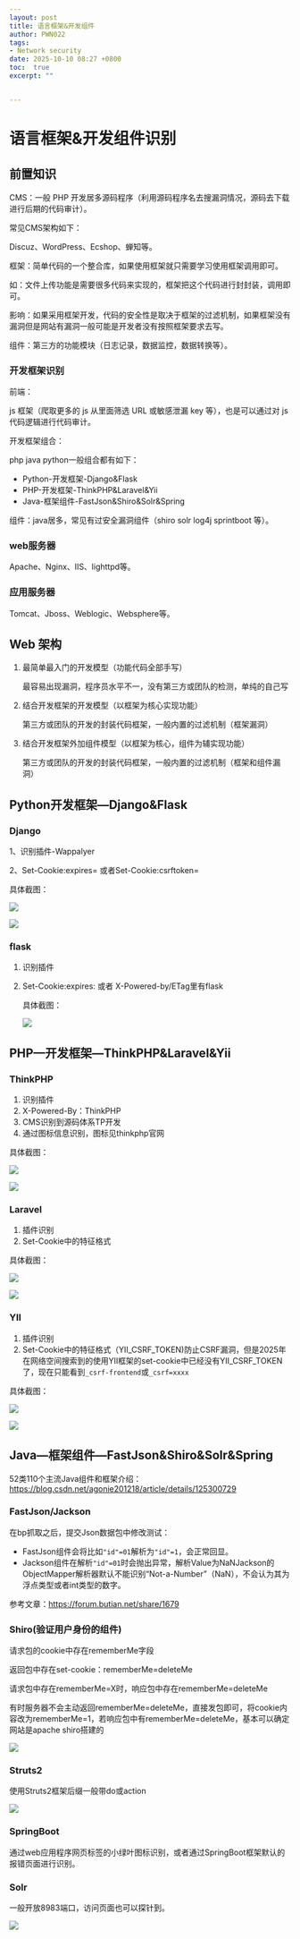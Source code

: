 ```yaml
---
layout: post
title: 语言框架&开发组件
author: PWN022
tags:
- Network security
date: 2025-10-10 08:27 +0800
toc:  true
excerpt: ""


---
```


# 语言框架&开发组件识别

## 前置知识

CMS：一般 PHP 开发居多源码程序（利用源码程序名去搜漏洞情况，源码去下载进行后期的代码审计）。

常见CMS架构如下：

Discuz、WordPress、Ecshop、蝉知等。

框架：简单代码的一个整合库，如果使用框架就只需要学习使用框架调用即可。

如：文件上传功能是需要很多代码来实现的，框架把这个代码进行封封装，调用即可。

影响：如果采用框架开发，代码的安全性是取决于框架的过滤机制，如果框架没有漏洞但是网站有漏洞一般可能是开发者没有按照框架要求去写。

组件：第三方的功能模块（日志记录，数据监控，数据转换等）。

### 开发框架识别

前端：

js 框架（爬取更多的 js 从里面筛选 URL 或敏感泄漏 key 等），也是可以通过对 js 代码逻辑进行代码审计。

开发框架组合：

php java python一般组合都有如下：

- Python-开发框架-Django&Flask
- PHP-开发框架-ThinkPHP&Laravel&Yii
- Java-框架组件-FastJson&Shiro&Solr&Spring

组件：java居多，常见有过安全漏洞组件（shiro solr log4j sprintboot 等）。

### web服务器

Apache、Nginx、IIS、lighttpd等。

### 应用服务器

Tomcat、Jboss、Weblogic、Websphere等。

## Web 架构

1. 最简单最入门的开发模型（功能代码全部手写）

   最容易出现漏洞，程序员水平不一，没有第三方或团队的检测，单纯的自己写

2. 结合开发框架的开发模型（以框架为核心实现功能）

   第三方或团队的开发的封装代码框架，一般内置的过滤机制（框架漏洞）

3. 结合开发框架外加组件模型（以框架为核心，组件为辅实现功能）

   第三方或团队的开发的封装代码框架，一般内置的过滤机制（框架和组件漏洞）

##  Python开发框架—Django&Flask

### Django

1、识别插件-Wappalyer

2、Set-Cookie:expires=	或者Set-Cookie:csrftoken=

具体截图：

![](https://cdn.jsdelivr.net/gh/PWN022/0x00@main/NetSecurity/My_screenshot/17-01.png)

![](https://cdn.jsdelivr.net/gh/PWN022/0x00@main/NetSecurity/My_screenshot/17-02.png)

### flask

1. 识别插件

2. Set-Cookie:expires: 或者 X-Powered-by/ETag里有flask

   具体截图：

   ![](https://cdn.jsdelivr.net/gh/PWN022/0x00@main/NetSecurity/My_screenshot/17-03.png)

## PHP—开发框架—ThinkPHP&Laravel&Yii

### ThinkPHP

1. 识别插件
2. X-Powered-By：ThinkPHP
3. CMS识别到源码体系TP开发
4. 通过图标信息识别，图标见thinkphp官网

具体截图：

![](https://cdn.jsdelivr.net/gh/PWN022/0x00@main/NetSecurity/My_screenshot/17-04.png)

![](https://cdn.jsdelivr.net/gh/PWN022/0x00@main/NetSecurity/My_screenshot/17-05.png)

### Laravel

1. 插件识别
2. Set-Cookie中的特征格式

具体截图：

![](https://cdn.jsdelivr.net/gh/PWN022/0x00@main/NetSecurity/My_screenshot/17-06.png)

![](https://cdn.jsdelivr.net/gh/PWN022/0x00@main/NetSecurity/My_screenshot/17-07.png)

### YII

1. 插件识别
2. Set-Cookie中的特征格式（YII_CSRF_TOKEN)防止CSRF漏洞，但是2025年在网络空间搜索到的使用YII框架的set-cookie中已经没有YII_CSRF_TOKEN了，现在只能看到`_csrf-frontend`或`_csrf=xxxx`

具体截图：

![](https://cdn.jsdelivr.net/gh/PWN022/0x00@main/NetSecurity/My_screenshot/17-08.png)

![](https://cdn.jsdelivr.net/gh/PWN022/0x00@main/NetSecurity/My_screenshot/17-09.png)

## Java—框架组件—FastJson&Shiro&Solr&Spring

52类110个主流Java组件和框架介绍：https://blog.csdn.net/agonie201218/article/details/125300729

### FastJson/Jackson

在bp抓取之后，提交Json数据包中修改测试：

- FastJson组件会将比如`"id"=01`解析为`"id"=1`，会正常回显。
- Jackson组件在解析`"id"=01`时会抛出异常，解析Value为NaNJackson的ObjectMapper解析器默认不能识别“Not-a-Number”（NaN），不会认为其为浮点类型或者int类型的数字。

参考文章：https://forum.butian.net/share/1679

### Shiro(验证用户身份的组件)

请求包的cookie中存在rememberMe字段

返回包中存在set-cookie：rememberMe=deleteMe

请求包中存在rememberMe=X时，响应包中存在rememberMe=deleteMe

有时服务器不会主动返回rememberMe=deleteMe，直接发包即可，将cookie内容改为rememberMe=1，若响应包中有rememberMe=deleteMe，基本可以确定网站是apache shiro搭建的

![](https://cdn.jsdelivr.net/gh/PWN022/0x00@main/NetSecurity/My_screenshot/17-10.png)

### Struts2

使用Struts2框架后缀一般带do或action

![](https://cdn.jsdelivr.net/gh/PWN022/0x00@main/NetSecurity/My_screenshot/17-11.png)

### SpringBoot

通过web应用程序网页标签的小绿叶图标识别，或者通过SpringBoot框架默认的报错页面进行识别。

### Solr

一般开放8983端口，访问页面也可以探针到。

![](https://cdn.jsdelivr.net/gh/PWN022/0x00@main/NetSecurity/My_screenshot/17-12.png)

